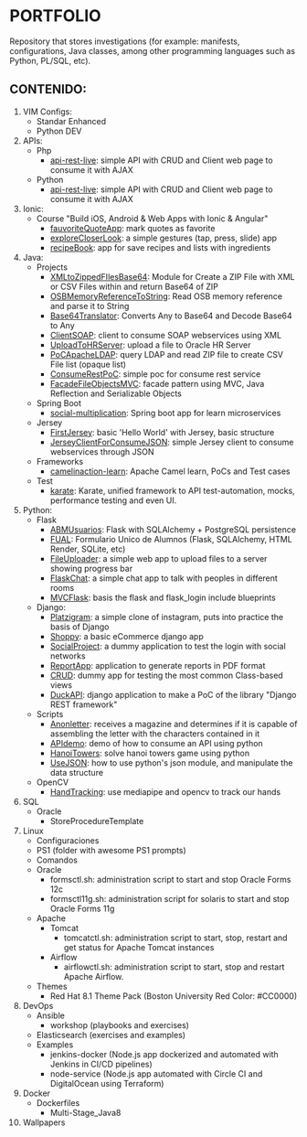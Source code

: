 # PORTFOLIO
Repository that stores investigations (for example: manifests, configurations, Java classes, among other programming languages such as Python, PL/SQL, etc).


## CONTENIDO:

1. VIM Configs:
   * Standar Enhanced
   * Python DEV
2. APIs:
   * Php
      * [api-rest-live](./API/php/api-rest-live): simple API with CRUD and Client web page to consume it with AJAX
   * Python
      * [api-rest-live](./API/python): simple API with CRUD and Client web page to consume it with AJAX
3. Ionic:
   * Course "Build iOS, Android & Web Apps with Ionic & Angular"
      * [fauvoriteQuoteApp](./Ionic/UdemyCourse/fauvoriteQuoteApp): mark quotes as favorite
	  * [exploreCloserLook](./Ionic/UdemyCourse/exploreCloserLook): a simple gestures (tap, press, slide) app
	  * [recipeBook](./Ionic/UdemyCourse/recipeBook): app for save recipes and lists with ingredients
4. Java:
   * Projects
      * [XMLtoZippedFIlesBase64](./Java/Projects/XMLtoZippedFIlesBase64): Module for Create a ZIP File with XML or CSV Files within and return Base64 of ZIP
      * [OSBMemoryReferenceToString](./Java/Projects/OSBMemoryReferenceToString): Read OSB memory reference and parse it to String
      * [Base64Translator](./Java/Projects/Base64Translator): Converts Any to Base64 and Decode Base64 to Any
      * [ClientSOAP](./Java/Projects/ClientSOAP): client to consume SOAP webservices using XML
      * [UploadToHRServer](./Java/Projects/UploadToHRServer): upload a file to Oracle HR Server
      * [PoCApacheLDAP](./Java/Projects/PoCApacheLDAP): query LDAP and read ZIP file to create CSV File list (opaque list)
      * [ConsumeRestPoC](./Java/Projects/ConsumeRestPoC): simple poc for consume rest service
      * [FacadeFileObjectsMVC](./Java/Projects/FacadeFileObjectsMVC): facade pattern using MVC, Java Reflection and Serializable Objects
   * Spring Boot
      * [social-multiplication](./Java/SpringBoot/social-multiplication): Spring boot app for learn microservices
   * Jersey
      * [FirstJersey](./Java/Jersey/FirstJersey): basic 'Hello World' with Jersey, basic structure
      * [JerseyClientForConsumeJSON](./Java/Jersey/JerseyClientForConsumeJSON): simple Jersey client to consume webservices through JSON
   * Frameworks
      * [camelinaction-learn](./Java/Frameworks/camelinaction-learn): Apache Camel learn, PoCs and Test cases
   * Test
      * [karate](./Java/Test/karate): Karate, unified framework to API test-automation, mocks, performance testing and even UI.
5. Python:
   * Flask
      * [ABMUsuarios](./Python/Flask/ABMUsuarios): Flask with SQLAlchemy + PostgreSQL persistence
      * [FUAL](./Python/Flask/FUAL): Formulario Unico de Alumnos (Flask, SQLAlchemy, HTML Render, SQLite, etc)
      * [FileUploader](./Python/Flask/FileUploader): a simple web app to upload files to a server showing progress bar
      * [FlaskChat](./Python/Flask/FlaskChat): a simple chat app to talk with peoples in different rooms
      * [MVCFlask](./Python/Flask/MVCFlask): basis the flask and flask_login include blueprints
   * Django:
      * [Platzigram](./Python/Django/platzigram): a simple clone of instagram, puts into practice the basis of Django
	  * [Shoppy](./Python/Django/Shoppy): a basic eCommerce django app
	  * [SocialProject](./Python/Django/socialproject): a dummy application to test the login with social networks
	  * [ReportApp](./Python/Django/reportApp): application to generate reports in PDF format
	  * [CRUD](./Python/Django/crud): dummy app for testing the most common Class-based views
	  * [DuckAPI](./Python/Django/DuckAPI): django application to make a PoC of the library "Django REST framework"
   * Scripts
      * [Anonletter](./Python/Scripts/anon_letter.py): receives a magazine and determines if it is capable of assembling the letter with the characters contained in it
	  * [APIdemo](./Python/Scripts/apidemo.py): demo of how to consume an API using python
	  * [HanoiTowers](./Python/Scripts/hanoi.py): solve hanoi towers game using python
	  * [UseJSON](./Python/Scripts/use_json.py): how to use python's json module, and manipulate the data structure
   * OpenCV
      * [HandTracking](./Python/OpenCV/HandTracking): use mediapipe and opencv to track our hands
6. SQL
   * Oracle
      * StoreProcedureTemplate
7. Linux
   * Configuraciones
   * PS1 (folder with awesome PS1 prompts)
   * Comandos
   * Oracle
      * formsctl.sh: administration script to start and stop Oracle Forms 12c
      * formsctl11g.sh: administration script for solaris to start and stop Oracle Forms 11g
   * Apache
      * Tomcat
         * tomcatctl.sh: administration script to start, stop, restart and get status for Apache Tomcat instances
      * Airflow
         * airflowctl.sh: administration script to start, stop and restart Apache Airflow.
   * Themes
      * Red Hat 8.1 Theme Pack (Boston University Red Color: #CC0000)
8. DevOps
   * Ansible
      * workshop (playbooks and exercises)
   * Elasticsearch (exercises and examples)
   * Examples
      * jenkins-docker (Node.js app dockerized and automated with Jenkins in CI/CD pipelines)
      * node-service (Node.js app automated with Circle CI and DigitalOcean using Terraform)
9. Docker
    * Dockerfiles
       * Multi-Stage_Java8
10. Wallpapers
